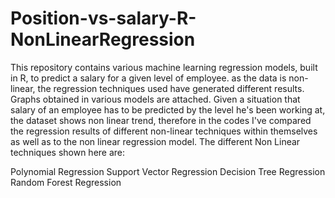 # Position-vs-salary-R-NonLinearRegression
This repository contains various machine learning regression models, built in R, to predict a salary for a given level of employee. as the data is non-linear, the regression techniques used have generated different results. Graphs obtained in various models are attached.
Given a situation that salary of an employee has to be predicted by the level he's been working at, the dataset shows non linear trend, therefore in the codes I've compared the regression results of different non-linear techniques within themselves as well as to the non linear regression model. The different Non Linear techniques shown here are:

Polynomial Regression
Support Vector Regression
Decision Tree Regression
Random Forest Regression
